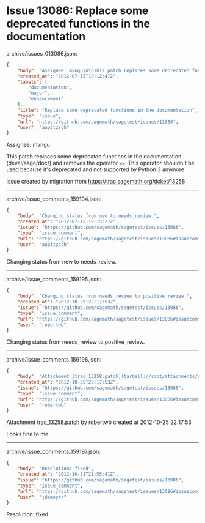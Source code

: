 # Issue 13086: Replace some deprecated functions in the documentation

archive/issues_013086.json:
```json
{
    "body": "Assignee: mvngu\n\nThis patch replaces some deprecated functions in the documentation (devel/sage/doc/) and removes the operator `<>`. This operator shouldn't be used because it's deprecated and not supported by Python 3 anymore.\n\nIssue created by migration from https://trac.sagemath.org/ticket/13258\n\n",
    "created_at": "2012-07-15T19:12:47Z",
    "labels": [
        "documentation",
        "major",
        "enhancement"
    ],
    "title": "Replace some deprecated functions in the documentation",
    "type": "issue",
    "url": "https://github.com/sagemath/sagetest/issues/13086",
    "user": "aapitzsch"
}
```
Assignee: mvngu

This patch replaces some deprecated functions in the documentation (devel/sage/doc/) and removes the operator `<>`. This operator shouldn't be used because it's deprecated and not supported by Python 3 anymore.

Issue created by migration from https://trac.sagemath.org/ticket/13258





---

archive/issue_comments_159194.json:
```json
{
    "body": "Changing status from new to needs_review.",
    "created_at": "2012-07-15T19:15:27Z",
    "issue": "https://github.com/sagemath/sagetest/issues/13086",
    "type": "issue_comment",
    "url": "https://github.com/sagemath/sagetest/issues/13086#issuecomment-159194",
    "user": "aapitzsch"
}
```

Changing status from new to needs_review.



---

archive/issue_comments_159195.json:
```json
{
    "body": "Changing status from needs_review to positive_review.",
    "created_at": "2012-10-25T22:17:53Z",
    "issue": "https://github.com/sagemath/sagetest/issues/13086",
    "type": "issue_comment",
    "url": "https://github.com/sagemath/sagetest/issues/13086#issuecomment-159195",
    "user": "robertwb"
}
```

Changing status from needs_review to positive_review.



---

archive/issue_comments_159196.json:
```json
{
    "body": "Attachment [trac_13258.patch](tarball://root/attachments/some-uuid/ticket13258/trac_13258.patch) by robertwb created at 2012-10-25 22:17:53\n\nLooks fine to me.",
    "created_at": "2012-10-25T22:17:53Z",
    "issue": "https://github.com/sagemath/sagetest/issues/13086",
    "type": "issue_comment",
    "url": "https://github.com/sagemath/sagetest/issues/13086#issuecomment-159196",
    "user": "robertwb"
}
```

Attachment [trac_13258.patch](tarball://root/attachments/some-uuid/ticket13258/trac_13258.patch) by robertwb created at 2012-10-25 22:17:53

Looks fine to me.



---

archive/issue_comments_159197.json:
```json
{
    "body": "Resolution: fixed",
    "created_at": "2012-10-31T21:55:41Z",
    "issue": "https://github.com/sagemath/sagetest/issues/13086",
    "type": "issue_comment",
    "url": "https://github.com/sagemath/sagetest/issues/13086#issuecomment-159197",
    "user": "jdemeyer"
}
```

Resolution: fixed
